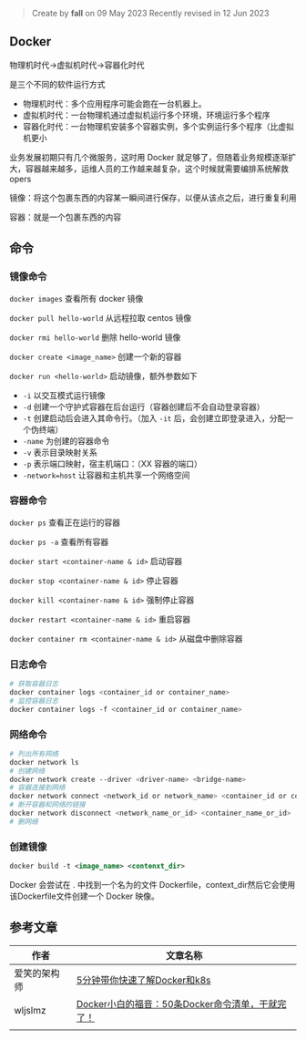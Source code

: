 > Create by **fall** on 09 May 2023
> Recently revised in 12 Jun 2023

## Docker

物理机时代->虚拟机时代->容器化时代

是三个不同的软件运行方式

- 物理机时代：多个应用程序可能会跑在一台机器上。
- 虚拟机时代：一台物理机通过虚拟机运行多个环境，环境运行多个程序
- 容器化时代：一台物理机安装多个容器实例，多个实例运行多个程序（比虚拟机更小

业务发展初期只有几个微服务，这时用 Docker 就足够了，但随着业务规模逐渐扩大，容器越来越多，运维人员的工作越来越复杂，这个时候就需要编排系统解救 opers

镜像：将这个包裹东西的内容某一瞬间进行保存，以便从该点之后，进行重复利用

容器：就是一个包裹东西的内容

## 命令

### 镜像命令

`docker images` 查看所有 docker 镜像

`docker pull hello-world` 从远程拉取 centos 镜像

`docker rmi hello-world` 删除 hello-world 镜像

`docker create <image_name>` 创建一个新的容器

`docker run <hello-world>` 启动镜像，额外参数如下

- `-i` 以交互模式运行镜像
- `-d` 创建一个守护式容器在后台运行（容器创建后不会自动登录容器）
- `-t` 创建启动后会进入其命令行。（加入 `-it` 后，会创建立即登录进入，分配一个伪终端）
- `-name` 为创建的容器命令
- `-v` 表示目录映射关系
- `-p` 表示端口映射，宿主机端口：（XX 容器的端口）
- `-network=host` 让容器和主机共享一个网络空间

### 容器命令

`docker ps` 查看正在运行的容器

`docker ps -a` 查看所有容器

`docker start <container-name & id>` 启动容器

`docker stop <container-name & id>` 停止容器

`docker kill <container-name & id>` 强制停止容器

`docker restart <container-name & id>` 重启容器

`docker container rm <container-name & id>` 从磁盘中删除容器

### 日志命令

```bash
# 获取容器日志
docker container logs <container_id or container_name>
# 监控容器日志
docker container logs -f <container_id or container_name>
```

### 网络命令

```bash
# 列出所有网络
docker network ls
# 创建网络
docker network create --driver <driver-name> <bridge-name>
# 容器连接到网络
docker network connect <network_id or network_name> <container_id or container_name>
# 断开容器和网络的链接
docker network disconnect <network_name_or_id> <container_name_or_id>
# 删网络

```

### 创建镜像

```xml
docker build -t <image_name> <contenxt_dir>
```

Docker 会尝试在 . 中找到一个名为的文件 Dockerfile，context_dir然后它会使用该Dockerfile文件创建一个 Docker 映像。

## 参考文章

| 作者         | 文章名称                                                     |
| ------------ | ------------------------------------------------------------ |
| 爱笑的架构师 | [5分钟带你快速了解Docker和k8s](https://juejin.cn/post/6913568633813729294) |
| wljslmz      | [Docker小白的福音：50条Docker命令清单，干就完了！](https://juejin.cn/post/7127082572399509511) |
|              |                                                              |

